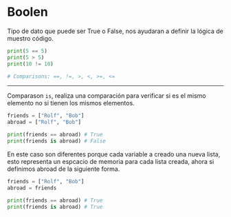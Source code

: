 # Boolen

Tipo de dato que puede ser True o False, nos ayudaran a definir la lógica de muestro código.

```python
print(5 == 5)
print(5 > 5)
print(10 != 10)

# Comparisons: ==, !=, >, <, >=, <=
```

---

Comparason `is`, realiza una comparación para verificar si es el mismo elemento no si tienen los mismos elementos.

```python
friends = ["Rolf", "Bob"]
abroad = ["Rolf", "Bob"]

print(friends == abroad) # True
print(friends is abroad) # False
```

En este caso son diferentes porque cada variable a creado una nueva lista, esto representa un espcacio de memoria para cada lista creada, ahora si definimos abroad de la siguiente forma.

```python
friends = ["Rolf", "Bob"]
abroad = friends

print(friends == abroad) # True
print(friends is abroad) # True
```
